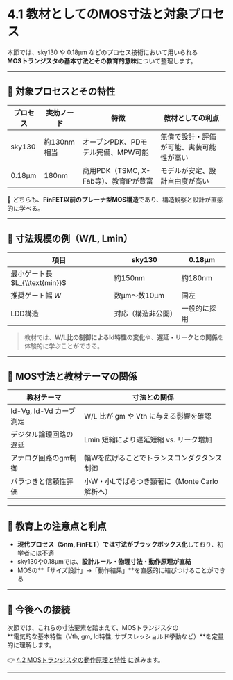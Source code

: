 # 4.1 教材としてのMOS寸法と対象プロセス

本節では、sky130 や 0.18µm などのプロセス技術において用いられる  
**MOSトランジスタの基本寸法とその教育的意味**について整理します。

---

## 🎯 対象プロセスとその特性

| プロセス | 実効ノード | 特徴 | 教材としての利点 |
|----------|-------------|------|-------------------|
| sky130   | 約130nm相当 | オープンPDK、PDモデル完備、MPW可能 | 無償で設計・評価が可能、実装可能性が高い |
| 0.18µm   | 180nm        | 商用PDK（TSMC, X-Fab等）、教育IPが豊富 | モデルが安定、設計自由度が高い |

📌 どちらも、**FinFET以前のプレーナ型MOS構造**であり、構造観察と設計が直感的に学べる。

---

## 📐 寸法規模の例（W/L, Lmin）

| 項目 | sky130 | 0.18µm |
|------|--------|--------|
| 最小ゲート長 $L_{\\text{min}}$  | 約150nm | 約180nm |
| 推奨ゲート幅 $W$ | 数µm〜数10µm | 同左 |
| LDD構造 | 対応（構造非公開） | 一般的に採用 |

> 教材では、**W/L比の制御によるId特性の変化**や、**遅延・リークとの関係**を体験的に学ぶことができる。

---

## 📘 MOS寸法と教材テーマの関係

| 教材テーマ | 寸法との関係 |
|------------|--------------|
| Id-Vg, Id-Vd カーブ測定 | W/L 比が gm や Vth に与える影響を確認 |
| デジタル論理回路の遅延 | Lmin 短縮により遅延短縮 vs. リーク増加 |
| アナログ回路のgm制御 | 幅Wを広げることでトランスコンダクタンス制御 |
| バラつきと信頼性評価 | 小W・小Lでばらつき顕著に（Monte Carlo解析へ） |

---

## 🧠 教育上の注意点と利点

- **現代プロセス（5nm, FinFET）では寸法がブラックボックス化**しており、初学者には不適
- sky130や0.18µmでは、**設計ルール・物理寸法・動作原理が直結**
- MOSの**「サイズ設計」→「動作結果」**を直感的に結びつけることができる

---

## 🔄 今後への接続

次節では、これらの寸法要素を踏まえて、MOSトランジスタの  
**電気的な基本特性（Vth, gm, Id特性, サブスレッショルド挙動など）**を定量的に理解します。

👉 [4.2 MOSトランジスタの動作原理と特性](4.2_mos_characteristics.md) に進みます。

---
